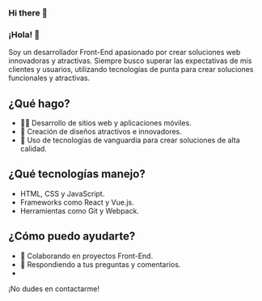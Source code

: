 ### Hi there 👋

### ¡Hola! 👋
Soy un desarrollador Front-End apasionado por crear soluciones web innovadoras y atractivas. Siempre busco superar las expectativas de mis clientes y usuarios, utilizando tecnologías de punta para crear soluciones funcionales y atractivas.

## ¿Qué hago?
- 👨‍💻 Desarrollo de sitios web y aplicaciones móviles.
- 🎨 Creación de diseños atractivos e innovadores.
- 🚀 Uso de tecnologías de vanguardia para crear soluciones de alta calidad.

## ¿Qué tecnologías manejo?
- HTML, CSS y JavaScript.
- Frameworks como React y Vue.js.
- Herramientas como Git y Webpack.

## ¿Cómo puedo ayudarte?
- 🤝 Colaborando en proyectos Front-End.
- 📩 Respondiendo a tus preguntas y comentarios.
- 
¡No dudes en contactarme!

<!--
**huxwell-src/huxwell-src** is a ✨ _special_ ✨ repository because its `README.md` (this file) appears on your GitHub profile.

Here are some ideas to get you started:

- 🔭 I’m currently working on ...
- 🌱 I’m currently learning ...
- 👯 I’m looking to collaborate on ...
- 🤔 I’m looking for help with ...
- 💬 Ask me about ...
- 📫 How to reach me: ...
- 😄 Pronouns: ...
- ⚡ Fun fact: ...
-->

